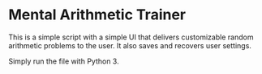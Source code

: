 # Mental Arithmetic Trainer

This is a simple script with a simple UI that delivers customizable random
arithmetic problems to the user. It also saves and recovers user settings.

Simply run the file with Python 3.
